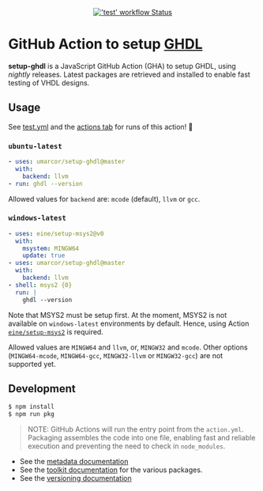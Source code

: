
<p align="center">
  <a title="'test' workflow Status" href="https://github.com/umarcor/setup-ghdl/actions?query=workflow%3Atest"><img alt="'test' workflow Status" src="https://img.shields.io/github/workflow/status/umarcor/setup-ghdl/test?longCache=true&style=flat-square&label=test&logo=github"></a>
</p>

# GitHub Action to setup [GHDL](https://github.com/ghdl/ghdl)

**setup-ghdl** is a JavaScript GitHub Action (GHA) to setup GHDL, using *nightly* releases. Latest packages are retrieved and installed to enable fast testing of VHDL designs.

## Usage

See [test.yml](.github/workflows/test.yml) and the [actions tab](https://github.com/umarcor/setup-ghdl/actions) for runs of this action! :rocket:

### `ubuntu-latest`

```yaml
- uses: umarcor/setup-ghdl@master
  with:
    backend: llvm
- run: ghdl --version
```

Allowed values for `backend` are: `mcode` (default), `llvm` or `gcc`.

### `windows-latest`

```yml
- uses: eine/setup-msys2@v0
  with:
    msystem: MINGW64
    update: true
- uses: umarcor/setup-ghdl@master
  with:
    backend: llvm
- shell: msys2 {0}
  run: |
    ghdl --version
```

Note that MSYS2 must be setup first. At the moment, MSYS2 is not available on `windows-latest` environments by default. Hence, using Action [`eine/setup-msys2`](https://github.com/eine/setup-msys2) is required.

Allowed values are `MINGW64` and `llvm`, or, `MINGW32` and `mcode`. Other options (`MINGW64-mcode`, `MINGW64-gcc`, `MINGW32-llvm` or `MINGW32-gcc`) are not supported yet.

## Development

```sh
$ npm install
$ npm run pkg
```

> NOTE: GitHub Actions will run the entry point from the `action.yml`. Packaging assembles the code into one file, enabling fast and reliable execution and preventing the need to check in `node_modules`.

- See the [metadata documentation](https://help.github.com/en/articles/metadata-syntax-for-github-actions)
- See the [toolkit documentation](https://github.com/actions/toolkit/blob/master/README.md#packages) for the various packages.
- See the [versioning documentation](https://github.com/actions/toolkit/blob/master/docs/action-versioning.md)
